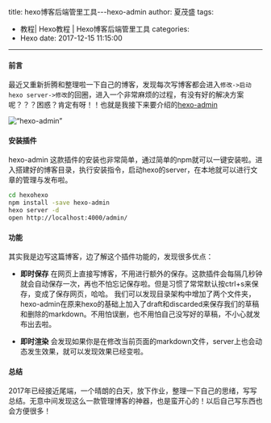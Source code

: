 title: hexo博客后端管里工具---hexo-admin
author: 夏茂盛
tags:
  - 教程| Hexo教程 | Hexo博客后端管里工具
categories:
  - Hexo
date: 2017-12-15 11:15:00
---
#### 前言

最近又重新折腾和整理啦一下自己的博客，发现每次写博客都会进入`修改->启动hexo server->修改`的回圈，进入一个非常麻烦的过程，有没有好的解决方案呢？？？困惑？肯定有呀！！也就是我接下来要介绍的[hexo-admin](https://jaredforsyth.com/hexo-admin/)

![“hexo-admin”](/image/hexo.jpg) 

#### 安装插件
hexo-admin 这款插件的安装也非常简单，通过简单的npm就可以一键安装啦。进入搭建好的博客目录，执行安装指令，启动hexo的server，在本地就可以进行文章的管理与发布啦。

```bash
cd hexohexo
npm install -save hexo-admin
hexo server -d
open http://localhost:4000/admin/

```
#### 功能

其实我是边写这篇博客，边了解这个插件功能的，发现很多优点：

- **即时保存** 
  在网页上直接写博客，不用进行额外的保存。这款插件会每隔几秒钟就会自动保存一次，再也不怕忘记保存啦。但是习惯了常常默认按ctrl+s来保存，变成了保存网页，哈哈。
我们可以发现目录架构中增加了两个文件夹，hexo-admin在原来hexo的基础上加入了draft和discarded来保存我们的草稿和删除的markdown。不用怕误删，也不用怕自己没写好的草稿，不小心就发布出去啦。

- **即时渲染**
会发现如果你是在修改当前页面的markdown文件，server上也会动态发生效果，就可以发现效果已经变啦。

#### 总结
2017年已经接近尾端，一个晴朗的白天，放下作业，整理一下自己的思绪，写写总结。无意中间发现这么一款管理博客的神器，也是蛮开心的！以后自己写东西也会方便很多！